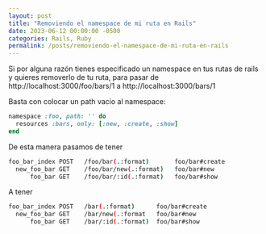 ```yaml
---
layout: post
title: "Removiendo el namespace de mi ruta en Rails"
date: 2023-06-12 00:00:00 -0500
categories: Rails, Ruby
permalink: /posts/removiendo-el-namespace-de-mi-ruta-en-rails
---
```


Si por alguna razón tienes especificado un namespace en tus rutas de rails y quieres removerlo de tu ruta, para pasar de http://localhost:3000/foo/bars/1 a http://localhost:3000/bars/1

Basta con colocar un path vacio al namespace:

```ruby
namespace :foo, path: '' do
  resources :bars, only: [:new, :create, :show]
end
```

De esta manera pasamos de tener

```bash
foo_bar_index POST   /foo/bar(.:format)       foo/bar#create
  new_foo_bar GET    /foo/bar/new(.:format)   foo/bar#new
      foo_bar GET    /foo/bar/:id(.:format)   foo/bar#show
```

A tener
```bash
foo_bar_index POST   /bar(.:format)      foo/bar#create
  new_foo_bar GET    /bar/new(.:format   foo/bar#new
      foo_bar GET    /bar/:id(.:format)  foo/bar#show
```

